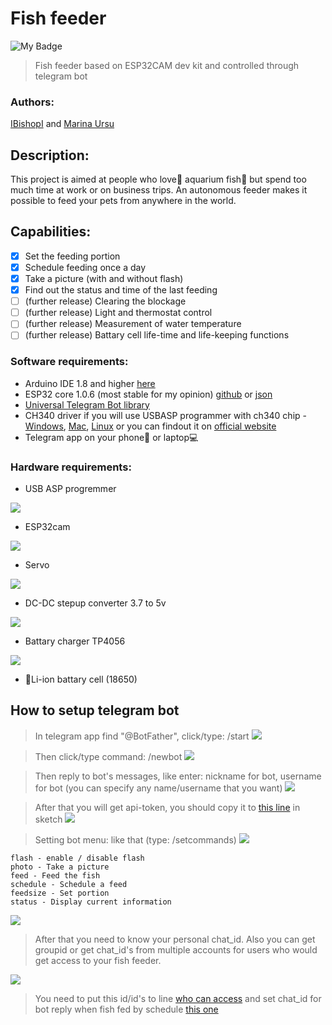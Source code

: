 # Fish feeder
![My Badge](/src/docs/badge_ff.svg)

>Fish feeder based on ESP32CAM dev kit and controlled through telegram bot

### Authors: 
[IBishopI](https://github.com/IBishopI) and [Marina Ursu](https://github.com/marinaursu)

## Description:

This project is aimed at people who love:smiling_face_with_three_hearts: aquarium fish:tropical_fish: but spend too much time at work or on business trips.
An autonomous feeder makes it possible to feed your pets from anywhere in the world.

## Capabilities:
- [x]  Set the feeding portion
- [x]  Schedule feeding once a day
- [x]  Take a picture (with and without flash)
- [x]  Find out the status and time of the last feeding
- [ ]  (further release) Clearing the blockage
- [ ]  (further release) Light and thermostat control
- [ ]  (further release) Measurement of water temperature
- [ ]  (further release) Battary cell life-time and life-keeping functions

### Software requirements:
- Arduino IDE 1.8 and higher [here](https://www.arduino.cc/en/software)
- ESP32 core 1.0.6 (most stable for my opinion) [github](https://github.com/espressif/arduino-esp32) or [json](https://raw.githubusercontent.com/espressif/arduino-esp32/gh-pages/package_esp32_index.json)
- [Universal Telegram Bot library](https://github.com/witnessmenow/Universal-Arduino-Telegram-Bot)
- CH340 driver if you will use USBASP programmer with ch340 chip - [Windows](https://sparks.gogo.co.nz/assets/_site_/downloads/CH34x_Install_Windows_v3_4.zip), [Mac](https://github.com/adrianmihalko/ch340g-ch34g-ch34x-mac-os-x-driver/raw/master/CH34x_Install_V1.5.pkg), [Linux](https://sparks.gogo.co.nz/assets/_site_/downloads/CH340_LINUX.zip "Already built in kernel but if isnt you can download it by click this link") or you can findout it on [official website](http://www.wch.cn/download/ch341ser_zip.html)
- Telegram app on your phone:iphone: or laptop:computer:

### Hardware requirements:
- USB ASP progremmer

![](/src/docs/usb_asp_programmer.png)
- ESP32cam

![](/src/docs/esp_32_cam.png)
- Servo

![](/src/docs/6CH_RC_SG90.png)
- DC-DC stepup converter 3.7 to 5v

![](/src/docs/stepup.png)
- Battary charger TP4056

![](/src/docs/tp4056_type_C.png)
- :battery:Li-ion battary cell (18650)

## How to setup telegram bot
> In telegram app find "@BotFather", click/type: /start 
![](/src/docs/bot_father_1.png)

> Then click/type command: /newbot
![](/src/docs/bot_father_2.png)

> Then reply to bot's messages, like enter: nickname for bot, username for bot (you can specify any name/username that you want)
![](/src/docs/bot_father_3.png)

> After that you will get api-token, you should copy it to [this line](https://github.com/IBishopI/fishfeeder_esp32cam_telegram/blob/1f3482a3206f5d00bdcbed5298e4f268f3639a8e/src/Arduino%20IDE%20code/fishfeeder_esp32cam.ino#L21) in sketch
![](/src/docs/bot_father_4.png)

> Setting bot menu: like that (type: /setcommands)
> ![](/src/docs/bot_father_5.png)

```
flash - enable / disable flash
photo - Take a picture
feed - Feed the fish
schedule - Schedule a feed
feedsize - Set portion
status - Display current information
```
>  
![](/src/docs/bot_father_6.png)

> After that you need to know your personal chat_id. Also you can get groupid or get chat_id's from multiple accounts for users who would get access to your fish feeder.

![](/src/docs/bot_idbot_1.png)
> You need to put this id/id's to line [who can access](https://github.com/IBishopI/fishfeeder_esp32cam_telegram/blob/1f3482a3206f5d00bdcbed5298e4f268f3639a8e/src/Arduino%20IDE%20code/fishfeeder_esp32cam.ino#L76) and set chat_id for bot reply when fish fed by schedule [this one](https://github.com/IBishopI/fishfeeder_esp32cam_telegram/blob/1f3482a3206f5d00bdcbed5298e4f268f3639a8e/src/Arduino%20IDE%20code/fishfeeder_esp32cam.ino#L77)


